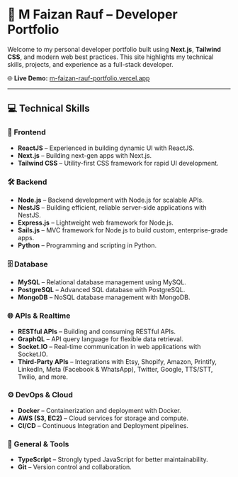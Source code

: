 # 🚀 M Faizan Rauf – Developer Portfolio

Welcome to my personal developer portfolio built using **Next.js**, **Tailwind CSS**, and modern web best practices. This site highlights my technical skills, projects, and experience as a full-stack developer.

🌐 **Live Demo:** [m-faizan-rauf-portfolio.vercel.app](https://m-faizan-rauf-portfolio.vercel.app/)

---

## 💻 Technical Skills

### 🧩 Frontend
- **ReactJS** – Experienced in building dynamic UI with ReactJS.
- **Next.js** – Building next-gen apps with Next.js.
- **Tailwind CSS** – Utility-first CSS framework for rapid UI development.

### 🛠️ Backend
- **Node.js** – Backend development with Node.js for scalable APIs.
- **NestJS** – Building efficient, reliable server-side applications with NestJS.
- **Express.js** – Lightweight web framework for Node.js.
- **Sails.js** – MVC framework for Node.js to build custom, enterprise-grade apps.
- **Python** – Programming and scripting in Python.

### 🗄️ Database
- **MySQL** – Relational database management using MySQL.
- **PostgreSQL** – Advanced SQL database with PostgreSQL.
- **MongoDB** – NoSQL database management with MongoDB.

### 🌐 APIs & Realtime
- **RESTful APIs** – Building and consuming RESTful APIs.
- **GraphQL** – API query language for flexible data retrieval.
- **Socket.IO** – Real-time communication in web applications with Socket.IO.
- **Third-Party APIs** – Integrations with Etsy, Shopify, Amazon, Printify, LinkedIn, Meta (Facebook & WhatsApp), Twitter, Google, TTS/STT, Twilio, and more.

### ⚙️ DevOps & Cloud
- **Docker** – Containerization and deployment with Docker.
- **AWS (S3, EC2)** – Cloud services for storage and compute.
- **CI/CD** – Continuous Integration and Deployment pipelines.

### 🔐 General & Tools
- **TypeScript** – Strongly typed JavaScript for better maintainability.
- **Git** – Version control and collaboration.